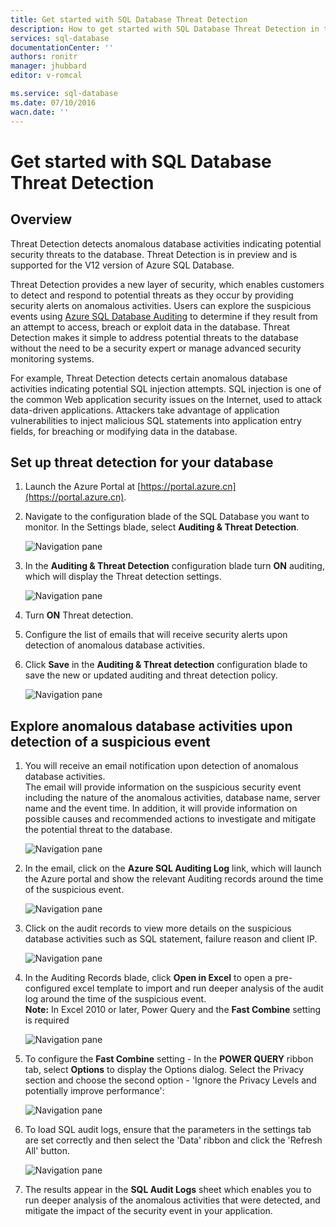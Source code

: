 ```yaml
---
title: Get started with SQL Database Threat Detection
description: How to get started with SQL Database Threat Detection in the Azure Portal
services: sql-database
documentationCenter: ''
authors: ronitr
manager: jhubbard
editor: v-romcal

ms.service: sql-database
ms.date: 07/10/2016
wacn.date: ''
---
```


# Get started with SQL Database Threat Detection

## Overview

Threat Detection detects anomalous database activities indicating potential security threats to the database.  Threat Detection is in preview and is supported for the V12 version of Azure SQL Database.

Threat Detection provides a new layer of security, which enables customers to detect and respond to potential threats as they occur by providing security alerts on anomalous activities.  Users can explore the suspicious events using [Azure SQL Database Auditing](./sql-database-auditing-get-started.md) to determine if they result from an attempt to access, breach or exploit data in the database.
Threat Detection makes it simple to address potential threats to the database without the need to be a security expert or manage advanced security monitoring systems.

For example, Threat Detection detects certain anomalous database activities indicating potential SQL injection attempts. SQL injection is one of the common Web application security issues on the Internet, used to attack data-driven applications. Attackers take advantage of application vulnerabilities to inject malicious SQL statements into application entry fields, for breaching or modifying data in the database.

## Set up threat detection for your database

1. Launch the Azure Portal at [https://portal.azure.cn](https://portal.azure.cn).

2. Navigate to the configuration blade of the SQL Database you want to monitor. In the Settings blade, select **Auditing & Threat Detection**.

    ![Navigation pane][1]

3. In the **Auditing & Threat Detection** configuration blade turn **ON** auditing, which will display the Threat detection settings.

    ![Navigation pane][2]

4. Turn **ON** Threat detection.

5. Configure the list of emails that will receive security alerts upon detection of anomalous database activities.

6. Click **Save** in the **Auditing & Threat detection** configuration blade to save the new or updated auditing and threat detection policy.

    ![Navigation pane][3]

## Explore anomalous database activities upon detection of a suspicious event

1. You will receive an email notification upon detection of anomalous database activities. <br/>
The email will provide information on the suspicious security event including the nature of the anomalous activities, database name, server name and the event time. In addition, it will provide information on possible causes and recommended actions to investigate and mitigate the potential threat to the database.<br/>

    ![Navigation pane][4]

2. In the email, click on the **Azure SQL Auditing Log** link, which will launch the Azure portal and show the relevant Auditing records around the time of the suspicious event.

    ![Navigation pane][5]

3. Click on the audit records to view more details on the suspicious database activities such as SQL statement, failure reason and client IP.

    ![Navigation pane][6]

4. In the Auditing Records blade, click  **Open in Excel** to open a pre-configured excel template to import and run deeper analysis of the audit log around the time of the suspicious event.<br/>
**Note:** In Excel 2010 or later, Power Query and the **Fast Combine** setting is required

    ![Navigation pane][7]

5. To configure the **Fast Combine** setting - In the **POWER QUERY** ribbon tab, select **Options** to display the Options dialog. Select the Privacy section and choose the second option - 'Ignore the Privacy Levels and potentially improve performance':

    ![Navigation pane][8]

6. To load SQL audit logs, ensure that the parameters in the settings tab are set correctly and then select the 'Data' ribbon and click the 'Refresh All' button.

    ![Navigation pane][9]

7. The results appear in the **SQL Audit Logs** sheet which enables you to run deeper analysis of the anomalous activities that were detected, and mitigate the impact of the security event in your application.

<!--Image references-->
[1]: ./media/sql-database-threat-detection-get-started/1_td_click_on_settings.png
[2]: ./media/sql-database-threat-detection-get-started/2_td_turn_on_auditing.png
[3]: ./media/sql-database-threat-detection-get-started/3_td_turn_on_threat_detection.png
[4]: ./media/sql-database-threat-detection-get-started/4_td_email.png
[5]: ./media/sql-database-threat-detection-get-started/5_td_audit_records.png
[6]: ./media/sql-database-threat-detection-get-started/6_td_audit_record_details.png
[7]: ./media/sql-database-threat-detection-get-started/7_td_audit_records_open_excel.png
[8]: ./media/sql-database-threat-detection-get-started/8_td_excel_fast_combine.png
[9]: ./media/sql-database-threat-detection-get-started/9_td_excel_parameters.png